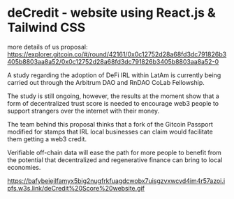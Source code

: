 # deCredit -  website using React.js & Tailwind CSS
more details of us proposal: https://explorer.gitcoin.co/#/round/42161/0x0c12752d28a68fd3dc791826b3405b8803aa8a52/0x0c12752d28a68fd3dc791826b3405b8803aa8a52-0

A study regarding the adoption of DeFi IRL within LatAm is currently being carried out through the Arbitrum DAO and RnDAO CoLab Fellowship.

The study is still ongoing, however, the results at the moment show that a form of decentralized trust score is needed to encourage web3 people to support strangers over the internet with their money.

The team behind this proposal thinks that a fork of the Gitcoin Passport modified for stamps that IRL local businesses can claim would facilitate them getting a web3 credit.

Verifiable off-chain data will ease the path for more people to benefit from the potential that decentralized and regenerative finance can bring to local economies.

https://bafybeiejlfamyx5big2nugfrkfuagdcwobx7uisgzvxwcvd4im4r57azoi.ipfs.w3s.link/deCredit%20Score%20website.gif
